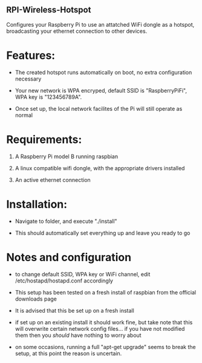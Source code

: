 RPI-Wireless-Hotspot
--------------------

Configures your Raspberry Pi to use an attatched WiFi dongle as a hotspot,
broadcasting your ethernet connection to other devices.


Features:
=========

* The created hotspot runs automatically on boot, no extra configuration necessary

* Your new network is WPA encryped, default SSID is "RaspberryPiFi", WPA key
  is "123456789A".

* Once set up, the local network facilites of the Pi will still operate as 
  normal

Requirements:
=============

1. A Raspberry Pi model B running raspbian

2. A linux compatible wifi dongle, with the appropriate drivers installed

3. An active ethernet connection


Installation:
=============

* Navigate to folder, and execute "./install"

* This should automatically set everything up and leave you ready to go


Notes and configuration
=======================

* to change default SSID, WPA key or WiFi channel, edit /etc/hostapd/hostapd.conf accordingly

* This setup has been tested on a fresh install of raspbian from the official downloads page

* It is advised that this be set up on a fresh install

* if set up on an existing install it should work fine, but take note that this will overwrite certain network config files... if you have
  not modified them then you _should_ have nothing to worry about

* on some occasions, running a full "apt-get upgrade" seems to break the setup, at this point the reason is uncertain.

